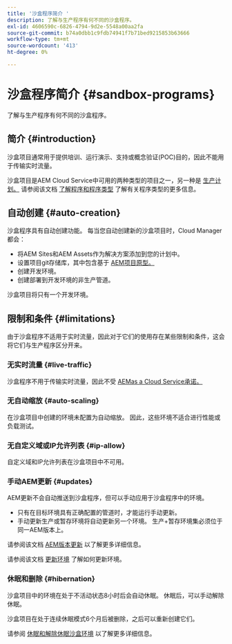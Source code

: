 ```yaml
---
title: '沙盒程序简介 '
description: 了解与生产程序有何不同的沙盒程序。
exl-id: 4606590c-6826-4794-9d2e-5548a00aa2fa
source-git-commit: b74a0dbb1c9fdb74941f7b71bed9215853b63666
workflow-type: tm+mt
source-wordcount: '413'
ht-degree: 0%

---
```



# 沙盒程序简介 {#sandbox-programs}

了解与生产程序有何不同的沙盒程序。

## 简介 {#introduction}

沙盒项目通常用于提供培训、运行演示、支持或概念验证(POC)目的，因此不能用于传输实时流量。

沙盒项目是AEM Cloud Service中可用的两种类型的项目之一，另一种是 [生产计划。](introduction-production-programs.md) 请参阅该文档 [了解程序和程序类型](/help/implementing/cloud-manager/getting-access-to-aem-in-cloud/program-types.md) 了解有关程序类型的更多信息。

## 自动创建 {#auto-creation}

沙盒程序具有自动创建功能。 每当您自动创建新的沙盒项目时，Cloud Manager都会：

* 将AEM Sites和AEM Assets作为解决方案添加到您的计划中。
* 设置项目git存储库，其中包含基于 [AEM项目原型。](https://experienceleague.adobe.com/docs/experience-manager-core-components/using/developing/archetype/overview.html)
* 创建开发环境。
* 创建部署到开发环境的非生产管道。

沙盒项目将只有一个开发环境。

## 限制和条件 {#limitations}

由于沙盒程序不适用于实时流量，因此对于它们的使用存在某些限制和条件，这会将它们与生产程序区分开来。

### 无实时流量 {#live-traffic}

沙盒程序不用于传输实时流量，因此不受 [AEMas a Cloud Service承诺。](https://www.adobe.com/legal/service-commitments.html)

### 无自动缩放 {#auto-scaling}

在沙盒项目中创建的环境未配置为自动缩放。 因此，这些环境不适合进行性能或负载测试。

### 无自定义域或IP允许列表 {#ip-allow}

自定义域和IP允许列表在沙盒项目中不可用。

### 手动AEM更新 {#updates}

AEM更新不会自动推送到沙盒程序，但可以手动应用于沙盒程序中的环境。

* 只有在目标环境具有正确配置的管道时，才能运行手动更新。
* 手动更新生产或暂存环境将自动更新另一个环境。 生产+暂存环境集必须位于同一AEM版本上。

请参阅该文档 [AEM版本更新](/help/implementing/deploying/aem-version-updates.md) 以了解更多详细信息。

请参阅该文档 [更新环境](/help/implementing/cloud-manager/manage-environments.md#updating-dev-environment) 了解如何更新环境。

### 休眠和删除 {#hibernation}

沙盒项目中的环境在处于不活动状态8小时后会自动休眠。 休眠后，可以手动解除休眠。

沙盒项目在处于连续休眠模式6个月后被删除，之后可以重新创建它们。

请参阅 [休眠和解除休眠沙盒环境](/help/implementing/cloud-manager/getting-access-to-aem-in-cloud/hibernating-environments.md) 以了解更多详细信息。
